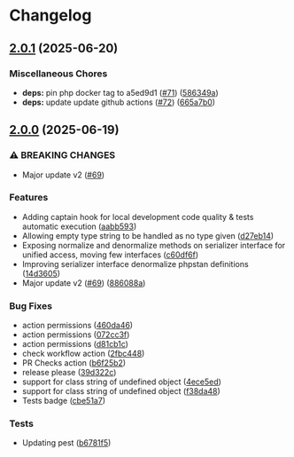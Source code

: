 # Changelog

## [2.0.1](https://github.com/vuryss/serializer/compare/v2.0.0...v2.0.1) (2025-06-20)


### Miscellaneous Chores

* **deps:** pin php docker tag to a5ed9d1 ([#71](https://github.com/vuryss/serializer/issues/71)) ([586349a](https://github.com/vuryss/serializer/commit/586349a51b01fc5cd11d832d00ca28c6b9b115fa))
* **deps:** update update github actions ([#72](https://github.com/vuryss/serializer/issues/72)) ([665a7b0](https://github.com/vuryss/serializer/commit/665a7b05a4f38d8c16b594a776440e5d3a5c2c72))

## [2.0.0](https://github.com/vuryss/serializer/compare/v1.11.0...v2.0.0) (2025-06-19)


### ⚠ BREAKING CHANGES

* Major update v2 ([#69](https://github.com/vuryss/serializer/issues/69))

### Features

* Adding captain hook for local development code quality & tests automatic execution ([aabb593](https://github.com/vuryss/serializer/commit/aabb5936dbad4dcf68787a6a35596274e9fb1c7d))
* Allowing empty type string to be handled as no type given ([d27eb14](https://github.com/vuryss/serializer/commit/d27eb140ad96bcf6654cc35cef00cdb4c25884a0))
* Exposing normalize and denormalize methods on serializer interface for unified access, moving few interfaces ([c60df6f](https://github.com/vuryss/serializer/commit/c60df6ffcb208e6e985108f22c161d3cc6c9fffa))
* Improving serializer interface denormalize phpstan definitions ([14d3605](https://github.com/vuryss/serializer/commit/14d3605069f04b9b14b9761667fb6ef2d48ee9da))
* Major update v2 ([#69](https://github.com/vuryss/serializer/issues/69)) ([886088a](https://github.com/vuryss/serializer/commit/886088a33b7bca284ef0759cb5f8a8b19c8c9763))


### Bug Fixes

* action permissions ([460da46](https://github.com/vuryss/serializer/commit/460da46dc48543bbb13275b730dacfd344c94286))
* action permissions ([072cc3f](https://github.com/vuryss/serializer/commit/072cc3fe6166429985eddebc8dcd89c12e65bd18))
* action permissions ([d81cb1c](https://github.com/vuryss/serializer/commit/d81cb1c1651279d6d1898283b20473ea261c89b3))
* check workflow action ([2fbc448](https://github.com/vuryss/serializer/commit/2fbc44802ca07c81c0a56897990042bd24ca86e7))
* PR Checks action ([b6f25b2](https://github.com/vuryss/serializer/commit/b6f25b2d60b2153f92b8a370d4181f0255c3d822))
* release please ([39d322c](https://github.com/vuryss/serializer/commit/39d322c12e274c83a88d97a29529f6b27ffaedc3))
* support for class string of undefined object ([4ece5ed](https://github.com/vuryss/serializer/commit/4ece5ed525d4deb421fbb78948278f403e48f30d))
* support for class string of undefined object ([f38da48](https://github.com/vuryss/serializer/commit/f38da48859dc6a07bdfbaa66ee19078c6dc337a2))
* Tests badge ([cbe51a7](https://github.com/vuryss/serializer/commit/cbe51a7a81be381ad035b3937b73c538c6674614))


### Tests

* Updating pest ([b6781f5](https://github.com/vuryss/serializer/commit/b6781f5e10ec1c1efea25c669db6171a7f4718f1))

